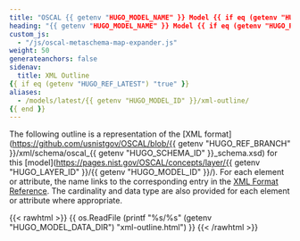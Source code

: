 ```yaml
---
title: "OSCAL {{ getenv "HUGO_MODEL_NAME" }} Model {{ if eq (getenv "HUGO_REF_VERSION") "develop" }}Development Snapshot{{ else }}v{{ getenv "HUGO_REF_VERSION" }}{{ end }} XML Format Outline"
heading: "{{ getenv "HUGO_MODEL_NAME" }} Model {{ if eq (getenv "HUGO_REF_VERSION") "develop" }}Development Snapshot{{ else }}v{{ getenv "HUGO_REF_VERSION" }}{{ end }} XML Format Outline"
custom_js:
  - "/js/oscal-metaschema-map-expander.js"
weight: 50
generateanchors: false
sidenav:
  title: XML Outline
{{ if eq (getenv "HUGO_REF_LATEST") "true" }}
aliases:
  - /models/latest/{{ getenv "HUGO_MODEL_ID" }}/xml-outline/
{{ end }}
---
```


The following outline is a representation of the [XML format](https://github.com/usnistgov/OSCAL/blob/{{ getenv "HUGO_REF_BRANCH" }}/xml/schema/oscal_{{ getenv "HUGO_SCHEMA_ID" }}_schema.xsd) for this [model](https://pages.nist.gov/OSCAL/concepts/layer/{{ getenv "HUGO_LAYER_ID" }}/{{ getenv "HUGO_MODEL_ID" }}/). For each element or attribute, the name links to the corresponding entry in the [XML Format Reference](../xml-reference/). The cardinality and data type are also provided for each element or attribute where appropriate.

{{< rawhtml >}}
{{ os.ReadFile (printf "%s/%s" (getenv "HUGO_MODEL_DATA_DIR") "xml-outline.html") }}
{{< /rawhtml >}}
